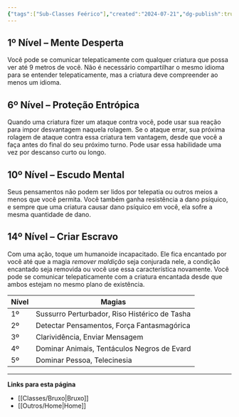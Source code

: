 ```yaml
---
{"tags":["Sub-Classes Feérico"],"created":"2024-07-21","dg-publish":true,"permalink":"/classes/extras/bruxo/grande-antigo/","dgPassFrontmatter":true}
---
```



## 1º Nível – Mente Desperta
Você pode se comunicar telepaticamente com qualquer criatura que possa ver até 9 metros de você. Não é necessário compartilhar o mesmo idioma para se entender telepaticamente, mas a criatura deve compreender ao menos um idioma.

## 6º Nível – Proteção Entrópica
Quando uma criatura fizer um ataque contra você, pode usar sua reação para impor desvantagem naquela rolagem. Se o ataque errar, sua próxima rolagem de ataque contra essa criatura tem vantagem, desde que você a faça antes do final do seu próximo turno. Pode usar essa habilidade uma vez por descanso curto ou longo.

## 10º Nível – Escudo Mental
Seus pensamentos não podem ser lidos por telepatia ou outros meios a menos que você permita. Você também ganha resistência a dano psíquico, e sempre que uma criatura causar dano psíquico em você, ela sofre a mesma quantidade de dano.

## 14º Nível – Criar Escravo
Com uma ação, toque um humanoide incapacitado. Ele fica encantado por você até que a magia *remover maldição* seja conjurada nele, a condição encantado seja removida ou você use essa característica novamente. Você pode se comunicar telepaticamente com a criatura encantada desde que ambos estejam no mesmo plano de existência.

| **Nível** | **Magias**                         |
|-----------|------------------------------------|
| 1º        | Sussurro Perturbador, Riso Histérico de Tasha |
| 2º        | Detectar Pensamentos, Força Fantasmagórica |
| 3º        | Clarividência, Enviar Mensagem      |
| 4º        | Dominar Animais, Tentáculos Negros de Evard |
| 5º        | Dominar Pessoa, Telecinesia         |
___
**Links para esta página**  
- [[Classes/Bruxo\|Bruxo]]
- [[Outros/Home\|Home]]
